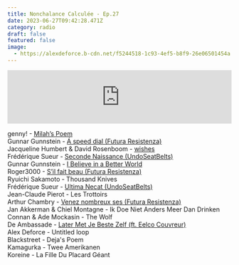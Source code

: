 ```yaml
---
title: Nonchalance Calculée - Ep.27
date: 2023-06-27T09:42:28.471Z
category: radio
draft: false
featured: false
image:
  - https://alexdeforce.b-cdn.net/f5244518-1c93-4ef5-b8f9-26e06501454a.jpeg
---
```

<iframe width="100%" height="120" src="https://www.mixcloud.com/widget/iframe/?hide_cover=1&light=1&feed=%2FKioskRadio%2Fnonchalance-calcul%C3%A9e-w-alex-deforce-kiosk-radio-22052023%2F" frameborder="0" ></iframe>

genny! - [Milah’s Poem](https://gennygenny.bandcamp.com/album/8-songs)\
Gunnar Gunnstein - [Á speed dial (Futura Resistenza)](https://futuraresistenza.bandcamp.com/album/gunnar-gunnsteinsson-a-janitors-manifesto)\
Jacqueline Humbert & David Rosenboom - [wishes](https://jacquelinehumbertdavidrosenboom.bandcamp.com/album/daytime-viewing)\
Frédérique Sueur - [Seconde Naissance (UndoSeatBelts)](https://undoseatbelts.bandcamp.com/album/le-temps-mutile-les-talons)\
Gunnar Gunnstein - [I Believe in a Better World](https://futuraresistenza.bandcamp.com/album/gunnar-gunnsteinsson-a-janitors-manifesto)\
Roger3000 - [S’il fait beau (Futura Resistenza)](https://futuraresistenza.bandcamp.com/album/roger-3000-reste-envie)\
Ryuichi Sakamoto - Thousand Knives\
Frédérique Sueur - [Ultima Necat (UndoSeatBelts)](https://undoseatbelts.bandcamp.com/album/le-temps-mutile-les-talons)\
Jean-Claude Pierot - Les Trottoirs\
Arthur Chambry - [Venez nombreux ses (Futura Resistenza)](https://futuraresistenza.bandcamp.com/album/arthur-chambry-la-seuz)\
Jan Akkerman & Chiel Montagne - Ik Doe Niet Anders Meer Dan Drinken\
Connan & Ade Mockasin - The Wolf\
De Ambassade - [Later Met Je Beste Zelf (ft. Eelco Couvreur)](https://deambassade.bandcamp.com/track/later-met-je-beste-zelf-featuring-eelco-couvreur)\
Alex Deforce - Untitled loop\
Blackstreet - Deja's Poem\
Kamagurka - Twee Amerikanen\
Koreine - La Fille Du Placard Géant